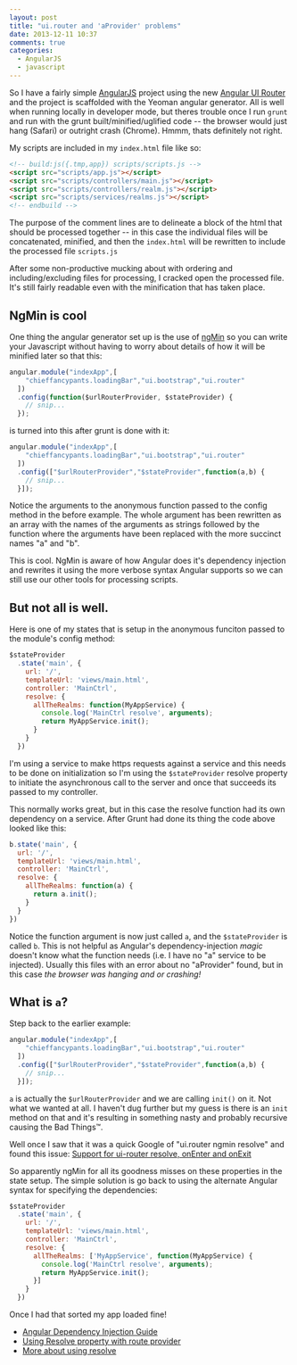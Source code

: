 ```yaml
---
layout: post
title: "ui.router and 'aProvider' problems"
date: 2013-12-11 10:37
comments: true
categories:
  - AngularJS
  - javascript
---
```


So I have a fairly simple [AngularJS](http://angularjs.org) project using the new [Angular UI Router](https://github.com/angular-ui/ui-router) and the project is scaffolded with the Yeoman angular generator. All is well when running locally in developer mode, but theres trouble once I run <code>grunt</code> and run with the grunt built/minified/uglified code -- the browser would just hang (Safari) or outright crash (Chrome). Hmmm, thats definitely not right.

My scripts are included in my <code>index.html</code> file like so:

```html
<!-- build:js({.tmp,app}) scripts/scripts.js -->
<script src="scripts/app.js"></script>
<script src="scripts/controllers/main.js"></script>
<script src="scripts/controllers/realm.js"></script>
<script src="scripts/services/realms.js"></script>
<!-- endbuild -->
```

The purpose of the comment lines are to delineate a block of the html that should be processed together -- in this case the individual files will be concatenated, minified, and then the <code>index.html</code> will be rewritten to include the processed file <code>scripts.js</code>

After some non-productive mucking about with ordering and including/excluding files for processing, I cracked open the processed file. It's still fairly readable even with the minification that has taken place.

## NgMin is cool

One thing the angular generator set up is the use of [ngMin](https://github.com/btford/ngmin) so you can write your Javascript without having to worry about details of how it will be minified later so that this:

```js
angular.module("indexApp",[
    "chieffancypants.loadingBar","ui.bootstrap","ui.router"
  ])
  .config(function($urlRouterProvider, $stateProvider) {
    // snip...
  });
```

is turned into this after grunt is done with it:

```js
angular.module("indexApp",[
    "chieffancypants.loadingBar","ui.bootstrap","ui.router"
  ])
  .config(["$urlRouterProvider","$stateProvider",function(a,b) {
    // snip...
  }]);
```

Notice the arguments to the anonymous function passed to the config method in the before example. The whole argument has been rewritten as an array with the names of the arguments as strings followed by the function where the arguments have been replaced with the more succinct names "a" and "b".

This is cool. NgMin is aware of how Angular does it's dependency injection and rewrites it using the more verbose syntax Angular supports so we can still use our other tools for processing scripts.

## But not all is well.

Here is one of my states that is setup in the anonymous funciton passed to the module's config method:

```js
$stateProvider
  .state('main', {
    url: '/',
    templateUrl: 'views/main.html',
    controller: 'MainCtrl',
    resolve: {
      allTheRealms: function(MyAppService) {
        console.log('MainCtrl resolve', arguments);
        return MyAppService.init();
      }
    }
  })
```

I'm using a service to make https requests against a service and this needs to be done on initialization so I'm using the <code>$stateProvider</code> resolve property to initiate the asynchronous call to the server and once that succeeds its passed to my controller.

This normally works great, but in this case the resolve function had its own dependency on a service. After Grunt had done its thing the code above looked like this:

```js
b.state('main', {
  url: '/',
  templateUrl: 'views/main.html',
  controller: 'MainCtrl',
  resolve: {
    allTheRealms: function(a) {
      return a.init();
    }
  }
})
```

Notice the function argument is now just called <code>a</code>, and the <code>$stateProvider</code> is called <code>b</code>. This is not helpful as Angular's dependency-injection *magic* doesn't know what the function needs (i.e. I have no "a" service to be injected). Usually this files with an error about no "aProvider" found, but in this case *the browser was hanging and or crashing!*

## What is `a`?

Step back to the earlier example:

```js
angular.module("indexApp",[
    "chieffancypants.loadingBar","ui.bootstrap","ui.router"
  ])
  .config(["$urlRouterProvider","$stateProvider",function(a,b) {
    // snip...
  }]);
```

`a` is actually the `$urlRouterProvider` and we are calling `init()` on it. Not what we wanted at all. I haven't dug further but my guess is there is an `init` method on that and it's resulting in something nasty and probably recursive causing the Bad Things&trade;.

Well once I saw that it was a quick Google of "ui.router ngmin resolve" and found this issue: [Support for ui-router resolve, onEnter and onExit](https://github.com/btford/ngmin/issues/54)

So apparently ngMin for all its goodness misses on these properties in the state setup. The simple solution is go back to using the alternate Angular syntax for specifying the dependencies:

```js
$stateProvider
  .state('main', {
    url: '/',
    templateUrl: 'views/main.html',
    controller: 'MainCtrl',
    resolve: {
      allTheRealms: ['MyAppService', function(MyAppService) {
        console.log('MainCtrl resolve', arguments);
        return MyAppService.init();
      }]
    }
  })
```

Once I had that sorted my app loaded fine!

- [Angular Dependency Injection Guide](http://docs.angularjs.org/guide/di)
- [Using Resolve property with route provider](http://egghead.io/lessons/angularjs-resolve)
- [More about using resolve](http://egghead.io/lessons/angularjs-resolve-conventions)
